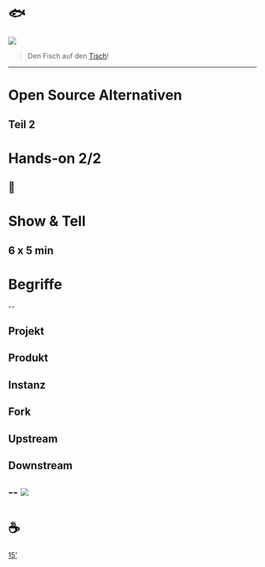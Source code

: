# 🐟

![](http://api.qrserver.com/v1/create-qr-code/?color=000000&amp;bgcolor=FFFFFF&amp;data=https%3A%2F%2Fetherpad.wikimedia.org%2Fp%2Fbfh-cas-pst-modul-5-fish&amp;qzone=1&amp;margin=0&amp;size=300x300&amp;ecc=L)

> Den Fisch auf den [Tisch](https://etherpad.wikimedia.org/p/bfh-cas-pst-modul-5-fish)!
---
# Open Source Alternativen
Teil 2
---
# Hands-on 2/2

💪
---
# Show & Tell
6 x 5 min
---
# Begriffe
--
## Projekt
## Produkt
## Instanz
## Fork
## Upstream
## Downstream
--
[![](https://github.com/digital-sustainability/module-eoss-ospo101/raw/main/module6/supply-chain-funnel.png)](https://github.com/digital-sustainability/module-eoss-ospo101/blob/main/module6/README.md#lesson-introduction-to-upstream-open-source)
---
# ☕

[15'](https://youtu.be/1gQJUjgCqrU)